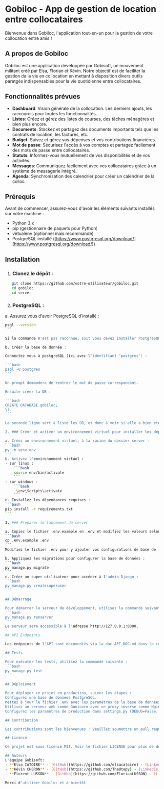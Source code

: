 # Gobiloc - App de gestion de location entre collocataires

Bienvenue dans Gobiloc, l'application tout-en-un pour la gestion de votre collocation entre amis !

## A propos de Gobiloc
Gobiloc est une application développée par Gobisoft, un mouvement militant créé par Elsa, Florian et Kévin. Notre objectif est de faciliter la gestion de la vie en collocation en mettant à disposition divers outils paratgés indispensables pour la vie quotidienne entre collocataires.

## Fonctionnalités prévues

- **Dashboard**: Vision générale de la collocation. Les derniers ajouts, les raccourcis pour toutes les fonctionnalités.
- **Listes**: Créez et gérez des listes de courses, des tâches ménagères et bien plus encore.
- **Documents**: Stockez et partagez des documents importants tels que les contrats de location, les factures, etc.
- **Budget**: Suivez et gérez vos dépenses et vos contributions financières.
- **Mot de passe**: Sécurisez l'accès à vos comptes et partagez facilement des mots de passe entre collocataires.
- **Statuts**: Informez-vous mutuellement de vos disponibilités et de vos activités.
- **Messages**: Communiquez facilement avec vos collocataires grâce à un système de messagerie intégré.
- **Agenda**: Synchronisation des calendrier pour créer un calendrier de la colloc.

## Prérequis

Avant de commencer, assurez-vous d'avoir les éléments suivants installés sur votre machine :
- Python 3.x
- pip (gestionnaire de paquets pour Python)
- virtualenv (optionnel mais recommandé)
- PostgreSQL installé ([https://www.postgresql.org/download/](https://www.postgresql.org/download/))

## Installation

1. ### Clonez le dépôt :
```bash
   git clone https://github.com/votre-utilisateur/gobiloc.git
   cd gobiloc
   cd server
```

2. ### PostgreSQL :

a. Assurez vous d'avoir PostgreSQL d'installé :

````bash
psql --version
```

Si la commande n'est pas reconnue, soit vous devez installer PostgreSQL, soit ajouter le dossier bin de votre pgSQL aux variables d'environnement (Windows).

b. Créer la base de donnée :

Connectez vous à postgreSQL (ici avec l'identifiant "postgres") :

```bash
psql -U postgres
```

Un prompt demandera de rentrer le mot de passe correspondant.

Ensuite créer la DB :

```bash
CREATE DATABASE gobiloc;
\l
```

La seconde ligne sert à liste les DB, et donc à voir si elle a bien été créée.

2. ### Créer et activer un environnement virtuel pour installer les dépendances du projet uniquement sur notre projet

a. Créez un environnement virtuel, à la racine du dossier server :
```bash
py -m venv env
```
b. Activez l'environnement virtuel :  
- sur linux :
    ```bash
    source env/bin/activate
    ```
- sur windows : 
    ```bash
    .\env\Scripts\activate
    ```
c. Installez les dépendances requises :
```bash
pip install -r requirements.txt
```

3. ### Préparer le lancement du server

a. Copiez le fichier .env.example en .env et modifiez les valeurs selon vos besoins :
```bash
cp .env.example .env
```
Modifiez le fichier .env pour y ajouter vos configurations de base de 

b. Appliquez les migrations pour configurer la base de données :
```bash
py manage.py migrate
```
c. Créez un super utilisateur pour accéder à l'admin Django :
```bash
py manage.py createsuperuser
```

## Démarrage

Pour démarrer le serveur de développement, utilisez la commande suivante :
```bash
py manage.py runserver
```
Le serveur sera accessible à l'adresse http://127.0.0.1:8000.

## API Endpoints

Les endpoints de l'API sont documentés via la doc API_DOC.md dans le repo.

## Tests

Pour exécuter les tests, utilisez la commande suivante :
```bash
py manage.py test
```

## Déploiement

Pour déployer ce projet en production, suivez les étapes :
Configurez une base de données PostgreSQL.
Mettez à jour le fichier .env avec les paramètres de la base de données PostgreSQL.
Utilisez un serveur web comme Gunicorn avec un proxy inverse comme Nginx.
Configurez les paramètres de production dans settings.py (DEBUG=False, ALLOWED_HOSTS, etc.)

## Contribution

Les contributions sont les bienvenues ! Veuillez soumettre un pull request pour toute fonctionnalité ou correction de bug.

## Licence

Ce projet est sous licence MIT. Voir le fichier LICENSE pour plus de détails.

## Auteurs
L'équipe Gobisoft:
- **Elsa CATOIRE** - [GitHub](https://github.com/elsacatoire) - [LinkedIn](https://www.linkedin.com/in/elsa-catoire-11402753/)
- **Kévin CHERON** - [GitHub](https://github.com/TheUtopy) - [LinkedIn](https://www.linkedin.com/in/kevin-cheron/)
- **Florent LUSSON** - [GitHub](https://github.com/FlorianLUSSON) - [LinkedIn](https://www.linkedin.com/in/florianlusson/)

Merci d'utiliser Gobiloc et à bientôt
